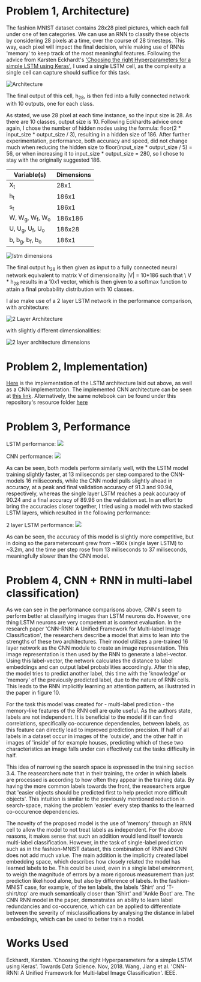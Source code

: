 # Problem 1, Architecture)

The fashion MNIST dataset contains 28x28 pixel pictures, which each fall under one of ten categories. We can use an RNN to classify these objects by considering 28 pixels at a time, over the course of 28 timesteps. This way, each pixel will impact the final decision, while making use of RNNs 'memory' to keep track of the most meaningful features. Following the advice from Karsten Eckhardt's ['Choosing the right Hyperparameters for a simple LSTM using Keras'](https://towardsdatascience.com/choosing-the-right-hyperparameters-for-a-simple-lstm-using-keras-f8e9ed76f046), I used a single LSTM cell, as the complexity a single cell can capture should suffice for this task.

![Architecture](https://github.com/ete2njit/CS483_CNN-RNN/blob/main/resources/lstm_architecture.png)

The final output of this cell, h<sub>28</sub>, is then fed into a fully connected network with 10 outputs, one for each class.

As stated, we use 28 pixel at each time instance, so the input size is 28. As there are 10 classes, output size is 10. Following Eckhardts advice once again, I chose the number of hidden nodes using the formula: floor(2 * input_size * output_size / 3), resulting in a hidden size of 186. After further experimentation, performance, both accuracy and speed, did not change much when reducing the hidden size to floor(input_size * output_size / 5) = 56, or when increasing it to input_size * output_size = 280, so I chose to stay with the originally suggested 186.

| Variable(s) | Dimensions |
| -------- | ------ |
| X<sub>t</sub> | 28x1 |
| h<sub>t</sub> | 186x1 |
| s<sub>t</sub> | 186x1 |
| W, W<sub>g</sub>, W<sub>f</sub>, W<sub>o</sub> | 186x186 |
| U, U<sub>g</sub>, U<sub>f</sub>, U<sub>o</sub>  | 186x28 | 
| b, b<sub>g</sub>, b<sub>f</sub>, b<sub>o</sub> | 186x1 |

![lstm dimensions](https://github.com/ete2njit/CS482_CNN-RNN/blob/main/resources/outputrnn.png)

The final output h<sub>28</sub> is then given as input to a fully connected neural network equivalent to matrix V of dimensionality |V| = 10\*186 such that \\
V \* h<sub>28</sub>
results in a 10x1 vector, which is then given to a softmax function to attain a final probability distribution with 10 classes.

I also make use of a 2 layer LSTM network in the performance comparison, with architecture:

![2 Layer Architecture](https://github.com/ete2njit/CS483_CNN-RNN/blob/main/resources/lstm_2_layer_architecture.png)

with slightly different dimensionalities:

![2 layer architecture dimensions](https://github.com/ete2njit/CS482_CNN-RNN/blob/main/resources/outputrnn2.png)

# Problem 2, Implementation)

[Here](https://colab.research.google.com/drive/1tf-U-YScYBok_h41_JqFSmZFpwBjQk5z?usp=sharing) is the implementation of the LSTM architecture laid out above, as well as a CNN implementation. The implemented CNN architecture can be seen at [this link](https://github.com/ete2njit/CS482_CNN-RNN/blob/main/resources/outputcnn.png).
Alternatively, the same notebook can be found under this repository's resource folder [here](https://github.com/ete2njit/CS482_CNN-RNN/blob/main/resources/CNN_RNN.ipynb)

# Problem 3, Performance

LSTM performance:
![](https://github.com/ete2njit/CS482_CNN-RNN/blob/main/resources/LSTM_performance.png)

CNN performance:
![](https://github.com/ete2njit/CS482_CNN-RNN/blob/main/resources/CNN_performance.png)

As can be seen, both models perform similarly well, with the LSTM model training slightly faster, at 13 miliseconds per step compared to the CNN-models 16 miliseconds, while the CNN model pulls slightly ahead in accuracy, at a peak and final validation accuracy of 91.3 and 90.94, respectively, whereas the single layer LSTM reaches a peak accuracy of 90.24 and a final accuracy of 89.96 on the validation set. In an effort to bring the accuracies closer together, I tried using a model with two stacked LSTM layers, which resulted in the following performance:

2 layer LSTM performance:
![](https://github.com/ete2njit/CS482_CNN-RNN/blob/main/resources/LSTM_2_layer_performance.png)

As can be seen, the accuracy of this model is slightly more competitive, but in doing so the parametercount grew from ~160k (single layer LSTM) to ~3.2m, and the time per step rose from 13 miliseconds to 37 miliseconds, meaningfully slower than the CNN model.

# Problem 4, CNN + RNN in multi-label classification)

As we can see in the performance comparisons above, CNN's seem to perform better at classifying images than LSTM neurons do. However, one thing LSTM neurons are very competent at is context evaluation. In the research paper 'CNN-RNN: A Unified Framework for Multi-label Image Classification', the researchers describe a model that aims to lean into the strengths of these two architectures. Their model utilizes a pre-trained 16 layer network as the CNN module to create an image representation. This image representation is then used by the RNN to generate a label-vector. Using this label-vector, the network calculates the distance to label embeddings and can output label probabilities accordingly. After this step, the model tries to predict another label, this time with the 'knowledge' or 'memory' of the previously predicted label, due to the nature of RNN cells. This leads to the RNN implicitly learning an attention pattern, as illustrated in the paper in figure 10. 

For the task this model was created for - multi-label prediction - the memory-like features of the RNN cell are quite useful. As the authors state, labels are not independent. It is beneficial to the model if it can find correlations, specifically co-occurence dependencies, between labels, as this feature can directly lead to improved prediction precision. If half of all labels in a dataset occur in images of the 'outside', and the other half in images of 'inside' of for example houses, predicting which of these two characteristics an image falls under can effectively cut the tasks difficulty in half.

This idea of narrowing the search space is expressed in the training section 3.4. The reasearchers note that in their training, the order in which labels are processed is according to how often they appear in the training data. By having the more common labels towards the front, the reasearchers argue that 'easier objects should be predicted first to help predict more difficult objects'. This intuition is similar to the previously mentioned reduction in search-space, making the problem 'easier' every step thanks to the learned co-occurence dependencies. 

The novelty of the proposed model is the use of 'memory' through an RNN cell to allow the model to not treat labels as independent. For the above reasons, it makes sense that such an addition would lend itself towards multi-label classification. However, in the task of single-label prediction such as in the fashion-MNIST dataset, this combination of RNN and CNN does not add much value. The main addition is the implicitly created label embedding space, which describes how closely related the model has learned labels to be. This could be used, even in a single label environment, to weigh the magnitude of errors by a more rigorous measurement than just prediction likelihood alone, but also by difference of labels. In the fashion-MNIST case, for example, of the ten labels, the labels 'Shirt' and 'T-shirt/top' are much semantically closer than 'Shirt' and 'Ankle Boot' are. The CNN RNN model in the paper, demonstrates an ability to learn label redundancies and co-occurence, which can be applied to differentiate between the severity of misclassifications by analysing the distance in label embeddings, which can be used to better train a model.


# Works Used

Eckhardt, Karsten. 'Choosing the right Hyperparameters for a simple LSTM using Keras'. Towards Data Science. Nov, 2018.
Wang, Jiang et al. 'CNN-RNN: A Unified Framework for Multi-label Image Classification'. IEEE.
